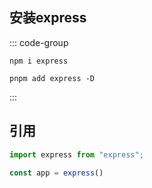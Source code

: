 ## 安装express

::: code-group

```shell [npm]
npm i express
```

```shell [pnpm]
pnpm add express -D
```

:::

## 引用

```javascript
import express from "express";

const app = express()

```